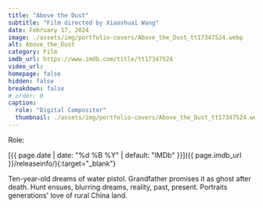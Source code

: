 ```yaml
---
title: "Above the Dust"
subtitle: "Film directed by Xiaoshuai Wang"
date: February 17, 2024
image: ./assets/img/portfolio-covers/Above_the_Dust_tt17347524.webp
alt: Above_the_Dust
category: Film
imdb_url: https://www.imdb.com/title/tt17347524
video_url: 
homepage: false
hidden: false
breakdown: false
# order: 0
caption:
  role: "Digital Compositor"
  thumbnail: ./assets/img/portfolio-covers/Above_the_Dust_tt17347524.webp
---
```

Role: <span style="color:white">{{ page.caption.role | default: "N/A" }}</span>

[{{ page.date | date: "%d %B %Y" | default: "IMDb" }}]({{ page.imdb_url }}/releaseinfo/){:target="_blank"}

Ten-year-old dreams of water pistol. Grandfather promises it as ghost after death. Hunt ensues, blurring dreams, reality, past, present. Portraits generations' love of rural China land.
